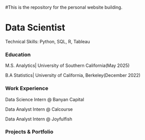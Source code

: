 #This is the repository for the personal website building.
# Data Scientist
Technical Skills: Python, SQL, R, Tableau

### Education
M.S. Analytics| University of Southern California(May 2025) 

B.A Statistics| University of California, Berkeley(December 2022)

### Work Experience
Data Science Intern @ Banyan Capital

Data Analyst Intern @ Calcourse

Data Analyst Intern @ Joyfulfish

### Projects & Portfolio
